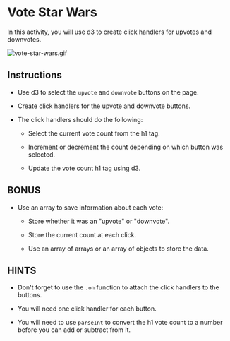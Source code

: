 # Vote Star Wars

In this activity, you will use d3 to create click handlers for upvotes and downvotes.

![vote-star-wars.gif](Images/vote-star-wars.gif)

## Instructions

* Use d3 to select the `upvote` and `downvote` buttons on the page.

* Create click handlers for the upvote and downvote buttons.

* The click handlers should do the following:

  * Select the current vote count from the h1 tag.

  * Increment or decrement the count depending on which button was selected.

  * Update the vote count h1 tag using d3.

## BONUS

* Use an array to save information about each vote:

  * Store whether it was an "upvote" or "downvote".

  * Store the current count at each click.

  * Use an array of arrays or an array of objects to store the data.

## HINTS

* Don't forget to use the `.on` function to attach the click handlers to the buttons.

* You will need one click handler for each button.

* You will need to use `parseInt` to convert the h1 vote count to a number before you can add or subtract from it.
